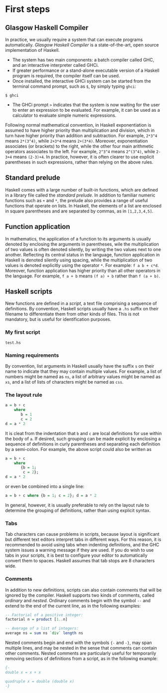 # First steps

## Glasgow Haskell Compiler
In practice, we usually require a system that can execute programs automatically. *Glasgow Haskell Compiler* is a state-of-the-art, open source implementation of Haskell. 
* The system has two main components: a batch compiler called GHC, and an interactive interpreter called GHCi. 
* If greater performance or a stand-alone executable version of a Haskell program is required, the compiler itself can be used.
* Once installed, the interactive GHCi system can be started from the terminal command prompt, such as `$`, by simply typing `ghci`: 
```Shell
$ ghci
```
* The GHCi prompt `>` indicates that the system is now waiting for the user to enter an expression to be evaluated. For example, it can be used as a calculator to evaluate simple numeric expressions.

Following normal mathematical convention, in Haskell exponentiation is assumed to have higher priority than multiplication and division, which in turn have higher priority than addition and subtraction. For example, `2*3^4` means `2*(3^4)`, while `2+3*4` means `2+(3*4)`. Moreover, exponentiation associates (or brackets) to the right, while the other four main arithmetic operators associates to the left. For example, `2^3^4` means `2^(3^4)`, while `2-3+4` means `(2-3)+4`. In practice, however, it is often clearer to use explicit parentheses in such expressions, rather than relying on the above rules. 

## Standard prelude
Haskell comes with a large number of built-in functions, which are defined in a library file called the *standard prelude*. In addition to familiar numeric functions such as `+` and `*`, the prelude also provides a range of useful functions that operate on lists. In Haskell, the elements of a list are enclosed in square parentheses and are separated by commas, as in `[1,2,3,4,5]`. 

## Function application
In mathematics, the application of a function to its arguments is usually denoted by enclosing the arguments in parentheses, wile the multiplication of two values is often denoted silently, by writing the two values next to one another.
Reflecting its central status in the language, function application in Haskell is denoted silently using spacing, while the multiplication of two values is denoted explicitly using the operator `*`. For example: `f a b + c*d`.
Moreover, function application has higher priority than all other operators in the language. For example, `f a + b` means `(f a) + b` rather than `f (a + b)`.

## Haskell scripts
New functions are defined in a *script*, a text file comprising a sequence of definitions. By convention, Haskell scripts usually have a `.hs` suffix on their filename to differentiate them from other kinds of files. This is not mandatory, but is useful for identification purposes.

### My first script
`test.hs`

### Naming requirements
By convention, list arguments in Haskell usually have the suffix `s` on their name to indicate that they may contain multiple values. For example, a list of numbers might be named as `ns`, a list of arbitrary values might be named as `xs`, and a list of lists of characters might be named as `css`.

### The layout rule
```Haskell
a = b + c
    where 
       b = 1
       c = 2
d = a * 2
```
It is cleat from the indentation that `b` and `c` are local definitions for use within the body of `a`. If desired, such grouping can be made explicit by enclosing a sequence of definitions in curly parentheses and separating each definition by a semi-colon. For example, the above script could also be written as
```Haskell
a = b + c
    where
       {b = 1;
        c = 2};
d = a * 2
```
or even be combined into a single line:
```Haskell
a = b + c where {b = 1; c = 2}; d = a * 2
```
In general, however, it is usually preferable to rely on the layout rule to determine the grouping of definitions, rather than using explicit syntax.

### Tabs
Tab characters can cause problems in scripts, because layout is significant but different text editors interpret tabs in different ways. For this reason, it is recommended to avoid using tabs when indenting definitions, and the GHC system issues a warning message if they are used. If you do wish to use tabs in your scripts, it is best to configure your editor to automatically convert them to spaces. Haskell assumes that tab stops are 8 characters wide.

### Comments
In addition to new definitions, scripts can also contain comments that will be ignored by the compiler. Haskell supports two kinds of comments, called *ordinary* and *nested*. Ordinary comments begin with the symbol `--` and extend to the end of the current line, as in the following examples:
```Haskell
-- Factorial of a positive integer:
factorial n = product [1..n]

-- Average of a list of integers:
average ns = sum ns `div` length ns
```
Nested comments begin and end with the symbols `{-` and `-}`, may span multiple lines, and may be nested in the sense that comments can contain other comments. Nested comments are particularly useful for temporarily removing sections of definitions from a script, as in the following example:
```Haskell
{-
double x = x + x

quadruple x = double (double x)
-}
```
